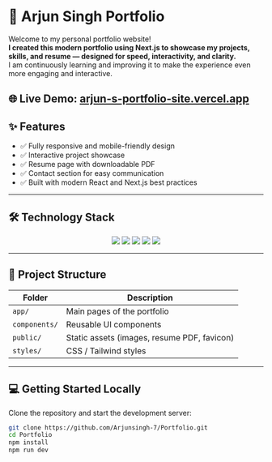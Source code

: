 # 🚀 Arjun Singh Portfolio

Welcome to my personal portfolio website!  
**I created this modern portfolio using Next.js to showcase my projects, skills, and resume — designed for speed, interactivity, and clarity.**  
I am continuously learning and improving it to make the experience even more engaging and interactive.  

🌐 **Live Demo:** [arjun-s-portfolio-site.vercel.app](https://arjun-s-portfolio-site.vercel.app/)  
---

## ✨ Features

- ✅ Fully responsive and mobile-friendly design  
- ✅ Interactive project showcase  
- ✅ Resume page with downloadable PDF  
- ✅ Contact section for easy communication  
- ✅ Built with modern React and Next.js best practices  

---

## 🛠 Technology Stack

<p align="center">
  <img src="https://img.shields.io/badge/Next.js-000000?style=for-the-badge&logo=next.js&logoColor=white" />
  <img src="https://img.shields.io/badge/React-61DAFB?style=for-the-badge&logo=react&logoColor=black" />
  <img src="https://img.shields.io/badge/TypeScript-3178C6?style=for-the-badge&logo=typescript&logoColor=white" />
  <img src="https://img.shields.io/badge/Tailwind-CB3594?style=for-the-badge&logo=tailwind-css&logoColor=white" />
  <img src="https://img.shields.io/badge/Vercel-000000?style=for-the-badge&logo=vercel&logoColor=white" />
</p>

---

## 📂 Project Structure

| Folder        | Description                                |
|---------------|--------------------------------------------|
| `app/`        | Main pages of the portfolio                |
| `components/` | Reusable UI components                      |
| `public/`     | Static assets (images, resume PDF, favicon)|
| `styles/`     | CSS / Tailwind styles                        |

---

## 💻 Getting Started Locally

Clone the repository and start the development server:

```bash
git clone https://github.com/Arjunsingh-7/Portfolio.git
cd Portfolio
npm install
npm run dev
